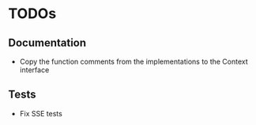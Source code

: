 # TODOs

## Documentation
- Copy the function comments from the implementations to the Context interface

## Tests
- Fix SSE tests
